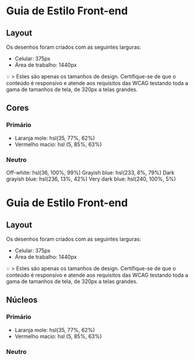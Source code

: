 # Guia de Estilo Front-end

## Layout

Os desenhos foram criados com as seguintes larguras:

- Celular: 375px
- Área de trabalho: 1440px

💡 > Estes são apenas os tamanhos de design. Certifique-se de que o conteúdo é responsivo e atende aos requisitos das WCAG testando toda a gama de tamanhos de tela, de 320px a telas grandes.

## Cores

### Primário

- Laranja mole: hsl(35, 77%, 62%)
- Vermelho macio: hsl (5, 85%, 63%)

### Neutro

Off-white: hsl(36, 100%, 99%)
Grayish blue: hsl(233, 8%, 79%)
Dark grayish blue: hsl(236, 13%, 42%)
Very dark blue: hsl(240, 100%, 5%)

# Guia de Estilo Front-end

## Layout

Os desenhos foram criados com as seguintes larguras:

- Celular: 375px
- Área de trabalho: 1440px

💡 > Estes são apenas os tamanhos de design. Certifique-se de que o conteúdo é responsivo e atende aos requisitos das WCAG testando toda a gama de tamanhos de tela, de 320px a telas grandes.

## Núcleos

### Primário

- Laranja mole: hsl(35, 77%, 62%)
- Vermelho macio: hsl (5, 85%, 63%)

### Neutro


